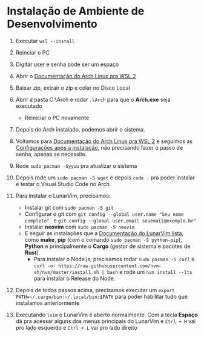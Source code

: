 # Instalação de Ambiente de Desenvolvimento

1. Executar ```wsl --install```
2. Reinciar o PC
3. Digitar user e senha pode ser um espaço
4. Abrir o [Documentação do Arch Linux pra WSL 2](https://wsldl-pg.github.io/ArchW-docs/locale/pt-BR/How-to-Setup/)
5. Baixar zip, extrair o zip e colar no Disco Local
6. Abrir a pasta C:\Arch e rodar ```.\Arch``` para que o **Arch.exe** seja executado
    - Reiniciar o PC novamente
7. Depois do Arch instalado, podemos abrir o sistema.
8. Voltamos para [Documentação do Arch Linux pra WSL 2](https://wsldl-pg.github.io/ArchW-docs/locale/pt-BR/How-to-Setup/) e seguimos as [Configurações após a instalação](https://wsldl-pg.github.io/ArchW-docs/locale/pt-BR/How-to-Setup/#configura%C3%A7%C3%A3o-ap%C3%B3s-a-instala%C3%A7%C3%A3o), não precisando fazer o passo de senha, apenas se necessite.
9. Rode ```sudo pacman -Syyuu``` pra atualizar o sistema
10. Depois rode um ```sudo pacman -S wget``` e depois ```code .``` pra poder instalar e testar o Visual Studio Code no Arch.

11. Para instalar o LunarVim, precisamos:
    - Instalar git com ```sudo pacman -S git```
    - Configurar o git com ```git config --global user.name "Seu nome completo" ``` e ```git config --global user.email seuemail@exemplo.br" ```
    - Instalar **neovim** com ```sudo pacman -S neovim```
    - E seguir as instalações que a [Documentação do LunarVim lista](https://www.lunarvim.org/docs/installation#prerequisites), como **make**, **pip** (com o comando ```sudo pacman -S python-pip```), **Python** e principalmente o **Cargo** (gestor de sistema e pacotes de **Rust**).
        - Para instalar o Node.js, precisamos rodar ```sudo pacman -S curl``` e ```curl -o- https://raw.githubusercontent.com/nvm-sh/nvm/master/install.sh | bash``` e rode um ```nvm install --lts``` para instalar o Release do Node.
12. Depois de todos passos acima, precisamos executar um ```export PATH=~/.cargo/bin:~/.local/bin:$PATH``` para poder habilitar tudo que instalamos anteriormente
13. Executando ```lvim``` o LunarVim é aberto normalmente. Com a tecla **Espaço** dá pra acessar alguns dos menus principais do LunarVim e ```Ctrl + H``` vai pro lado esquerdo e ```Ctrl + L``` vai pro lado direito
